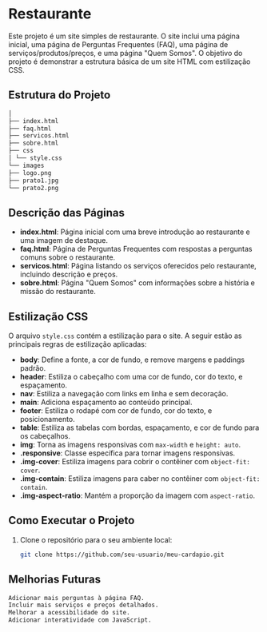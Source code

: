 # Restaurante

Este projeto é um site simples de restaurante. O site inclui uma página inicial, uma página de Perguntas Frequentes (FAQ), uma página de serviços/produtos/preços, e uma página "Quem Somos". O objetivo do projeto é demonstrar a estrutura básica de um site HTML com estilização CSS.

## Estrutura do Projeto

```bash
│
├── index.html
├── faq.html
├── servicos.html
├── sobre.html
├── css
│ └── style.css
└── images
├── logo.png
├── prato1.jpg
└── prato2.png
```

## Descrição das Páginas

- **index.html**: Página inicial com uma breve introdução ao restaurante e uma imagem de destaque.
- **faq.html**: Página de Perguntas Frequentes com respostas a perguntas comuns sobre o restaurante.
- **servicos.html**: Página listando os serviços oferecidos pelo restaurante, incluindo descrição e preços.
- **sobre.html**: Página "Quem Somos" com informações sobre a história e missão do restaurante.

## Estilização CSS

O arquivo `style.css` contém a estilização para o site. A seguir estão as principais regras de estilização aplicadas:

- **body**: Define a fonte, a cor de fundo, e remove margens e paddings padrão.
- **header**: Estiliza o cabeçalho com uma cor de fundo, cor do texto, e espaçamento.
- **nav**: Estiliza a navegação com links em linha e sem decoração.
- **main**: Adiciona espaçamento ao conteúdo principal.
- **footer**: Estiliza o rodapé com cor de fundo, cor do texto, e posicionamento.
- **table**: Estiliza as tabelas com bordas, espaçamento, e cor de fundo para os cabeçalhos.
- **img**: Torna as imagens responsivas com `max-width` e `height: auto`.
- **.responsive**: Classe específica para tornar imagens responsivas.
- **.img-cover**: Estiliza imagens para cobrir o contêiner com `object-fit: cover`.
- **.img-contain**: Estiliza imagens para caber no contêiner com `object-fit: contain`.
- **.img-aspect-ratio**: Mantém a proporção da imagem com `aspect-ratio`.

## Como Executar o Projeto

1. Clone o repositório para o seu ambiente local:
   ```bash
   git clone https://github.com/seu-usuario/meu-cardapio.git

## Melhorias Futuras

```bash
Adicionar mais perguntas à página FAQ.
Incluir mais serviços e preços detalhados.
Melhorar a acessibilidade do site.
Adicionar interatividade com JavaScript.
```






